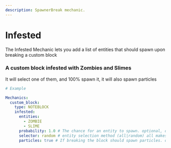 ```yaml
---
description: SpawnerBreak mechanic.
---
```


# Infested

The Infested Mechanic lets you add a list of entities that should spawn upon breaking a custom block

### A custom block infested with Zombies and Slimes
It will select one of them, and 100% spawn it, it will also spawn particles

```yaml
# Example

Mechanics:
  custom_block:
    type: NOTEBLOCK
    infested:
      entities:
        - ZOMBIE
        - SLIME
      probability: 1.0 # The chance for an entity to spawn. optional, defaults to 1.0
      selector: random # entity selection method (all|random) all makes all entities spawn, random makes 1 of them spawn, optional, defaults to all.
      particles: true # If breaking the block should spawn particles. optional, defaults to false
```
